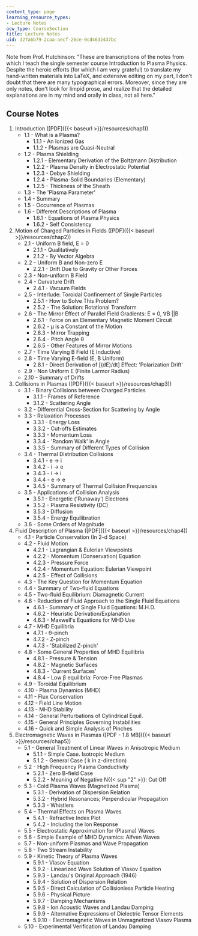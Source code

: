 ```yaml
---
content_type: page
learning_resource_types:
- Lecture Notes
ocw_type: CourseSection
title: Lecture Notes
uid: 327a6b79-2caa-aecf-26ce-0cd4632437bc
---
```


Note from Prof. Hutchinson: "These are transcriptions of the notes from which I teach the single semester course Introduction to Plasma Physics. Despite the heroic efforts (for which I am very grateful) to translate my hand-written materials into LaTeX, and extensive editing on my part, I don't doubt that there are many typographical errors. Moreover, since they are only notes, don't look for limpid prose, and realize that the detailed explanations are in my mind and orally in class, not all here."

Course Notes
------------

1.  Introduction ([PDF]({{< baseurl >}}/resources/chap1))
    *   1.1 - What is a Plasma?
        *   1.1.1 - An Ionized Gas
        *   1.1.2 - Plasmas are Quasi-Neutral
    *   1.2 - Plasma Shielding
        *   1.2.1 - Elementary Derivation of the Boltzmann Distribution
        *   1.2.2 - Plasma Density in Electrostatic Potential
        *   1.2.3 - Debye Shielding
        *   1.2.4 - Plasma-Solid Boundaries (Elementary)
        *   1.2.5 - Thickness of the Sheath
    *   1.3 - The 'Plasma Parameter'
    *   1.4 - Summary
    *   1.5 - Occurrence of Plasmas
    *   1.6 - Different Descriptions of Plasma
        *   1.6.1 - Equations of Plasma Physics
        *   1.6.2 - Self Consistency
2.  Motion of Charged Particles in Fields ([PDF]({{< baseurl >}}/resources/chap2))
    *   2.1 - Uniform B field, E = 0
        *   2.1.1 - Qualitatively
        *   2.1.2 - By Vector Algebra
    *   2.2 - Uniform B and Non-zero E
        *   2.2.1 - Drift Due to Gravity or Other Forces
    *   2.3 - Non-uniform B Field
    *   2.4 - Curvature Drift
        *   2.4.1 - Vacuum Fields
    *   2.5 - Interlude: Toroidal Confinement of Single Particles
        *   2.5.1 - How to Solve This Problem?
        *   2.5.2 - The Solution: Rotational Transform
    *   2.6 - The Mirror Effect of Parallel Field Gradients: E = 0, ∇B ||B
        *   2.6.1 - Force on an Elementary Magnetic Moment Circuit
        *   2.6.2 - μ is a Constant of the Motion
        *   2.6.3 - Mirror Trapping
        *   2.6.4 - Pitch Angle θ
        *   2.6.5 - Other Features of Mirror Motions
    *   2.7 - Time Varying B Field (E Inductive)
    *   2.8 - Time Varying E-field (E, B Uniform)
        *   2.8.1 - Direct Derivation of \[(dE)/dt\] Effect: 'Polarization Drift'
    *   2.9 - Non Uniform E (Finite Larmor Radius)
    *   2.10 - Summary of Drifts
3.  Collisions in Plasmas ([PDF]({{< baseurl >}}/resources/chap3))
    *   3.1 - Binary Collisions between Charged Particles
        *   3.1.1 - Frames of Reference
        *   3.1.2 - Scattering Angle
    *   3.2 - Differential Cross-Section for Scattering by Angle
    *   3.3 - Relaxation Processes
        *   3.3.1 - Energy Loss
        *   3.3.2 - Cut-offs Estimates
        *   3.3.3 - Momentum Loss
        *   3.3.4 - 'Random Walk' in Angle
        *   3.3.5 - Summary of Different Types of Collision
    *   3.4 - Thermal Distribution Collisions
        *   3.4.1 - e → i
        *   3.4.2 - i → e
        *   3.4.3 - i → i
        *   3.4.4 - e → e
        *   3.4.5 - Summary of Thermal Collision Frequencies
    *   3.5 - Applications of Collision Analysis
        *   3.5.1 - Energetic ('Runaway') Electrons
        *   3.5.2 - Plasma Resistivity (DC)
        *   3.5.3 - Diffusion
        *   3.5.4 - Energy Equilibration
    *   3.6 - Some Orders of Magnitude
4.  Fluid Description of Plasma ([PDF]({{< baseurl >}}/resources/chap4))
    *   4.1 - Particle Conservation (In 2-d Space)
    *   4.2 - Fluid Motion
        *   4.2.1 - Lagrangian & Eulerian Viewpoints
        *   4.2.2 - Momentum (Conservation) Equation
        *   4.2.3 - Pressure Force
        *   4.2.4 - Momentum Equation: Eulerian Viewpoint
        *   4.2.5 - Effect of Collisions
    *   4.3 - The Key Question for Momentum Equation
    *   4.4 - Summary of Two-fluid Equations
    *   4.5 - Two-fluid Equilibrium: Diamagnetic Current
    *   4.6 - Reduction of Fluid Approach to the Single Fluid Equations
        *   4.6.1 - Summary of Single Fluid Equations: M.H.D.
        *   4.6.2 - Heuristic Derivation/Explanation
        *   4.6.3 - Maxwell's Equations for MHD Use
    *   4.7 - MHD Equilibria
        *   4.7.1 - θ-pinch
        *   4.7.2 - Z-pinch
        *   4.7.3 - 'Stabilized Z-pinch'
    *   4.8 - Some General Properties of MHD Equilibria
        *   4.8.1 - Pressure & Tension
        *   4.8.2 - Magnetic Surfaces
        *   4.8.3 - 'Current Surfaces'
        *   4.8.4 - Low β equilibria: Force-Free Plasmas
    *   4.9 - Toroidal Equilibrium
    *   4.10 - Plasma Dynamics (MHD)
    *   4.11 - Flux Conservation
    *   4.12 - Field Line Motion
    *   4.13 - MHD Stability
    *   4.14 - General Perturbations of Cylindrical Equil.
    *   4.15 - General Principles Governing Instabilities
    *   4.16 - Quick and Simple Analysis of Pinches
5.  Electromagnetic Waves in Plasmas ([PDF - 1.8 MB]({{< baseurl >}}/resources/chap5))
    *   5.1 - General Treatment of Linear Waves in Anisotropic Medium
        *   5.1.1 - Simple Case. Isotropic Medium
        *   5.1.2 - General Case ( k in z-direction)
    *   5.2 - High Frequency Plasma Conductivity
        *   5.2.1 - Zero B-field Case
        *   5.2.2 - Meaning of Negative N{{< sup "2" >}}: Cut Off
    *   5.3 - Cold Plasma Waves (Magnetized Plasma)
        *   5.3.1 - Derivation of Dispersion Relation
        *   5.3.2 - Hybrid Resonances; Perpendicular Propagation
        *   5.3.3 - Whistlers
    *   5.4 - Thermal Effects on Plasma Waves
        *   5.4.1 - Refractive Index Plot
        *   5.4.2 - Including the Ion Response
    *   5.5 - Electrostatic Approximation for (Plasma) Waves
    *   5.6 - Simple Example of MHD Dynamics: Alfven Waves
    *   5.7 - Non-uniform Plasmas and Wave Propagation
    *   5.8 - Two Stream Instability
    *   5.9 - Kinetic Theory of Plasma Waves
        *   5.9.1 - Vlasov Equation
        *   5.9.2 - Linearized Wave Solution of Vlasov Equation
        *   5.9.3 - Landau's Original Approach (1946)
        *   5.9.4 - Solution of Dispersion Relation
        *   5.9.5 - Direct Calculation of Collisionless Particle Heating
        *   5.9.6 - Physical Picture
        *   5.9.7 - Damping Mechanisms
        *   5.9.8 - Ion Acoustic Waves and Landau Damping
        *   5.9.9 - Alternative Expressions of Dielectric Tensor Elements
        *   5.9.10 - Electromagnetic Waves in Unmagnetized Vlasov Plasma
    *   5.10 - Experimental Verification of Landau Damping